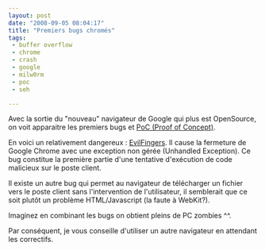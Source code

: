 ```yaml
---
layout: post
date: "2008-09-05 08:04:17"
title: "Premiers bugs chromés"
tags:
 - buffer overflow
 - chrome
 - crash
 - google
 - milw0rm
 - poc
 - seh

---
```


Avec la sortie du "nouveau" navigateur de Google qui plus est OpenSource, on voit apparaitre les premiers bugs et [PoC (Proof of Concept)](http://fr.wikipedia.org/wiki/Proof_of_concept).

En voici un relativement dangereux : [EvilFingers](http://evilfingers.com/advisory/google_chrome_poc.php). Il cause la fermeture de Google Chrome avec une exception non gérée (Unhandled Exception). Ce bug constitue la première partie d'une tentative d'exécution de code malicieux sur le poste client.

Il existe un autre bug qui permet au navigateur de télécharger un fichier vers le poste client sans l'intervention de l'utilisateur, il semblerait que ce soit plutôt un problème HTML/Javascript (la faute à WebKit?).

Imaginez en combinant les bugs on obtient pleins de PC zombies ^^.

Par conséquent, je vous conseille d'utiliser un autre navigateur en attendant les correctifs.
